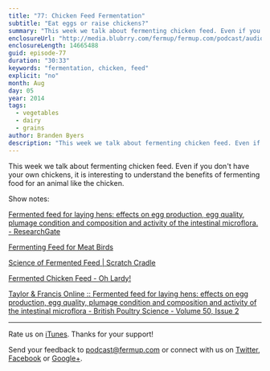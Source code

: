 ```yaml
---
title: "77: Chicken Feed Fermentation"
subtitle: "Eat eggs or raise chickens?"
summary: "This week we talk about fermenting chicken feed. Even if you don't have your own chickens, it is interesting to understand the benefits of fermenting food for an animal like the chicken."
enclosureUrl: "http://media.blubrry.com/fermup/fermup.com/podcast/audio/fermup-77.mp3"
enclosureLength: 14665488 
guid: episode-77
duration: "30:33"
keywords: "fermentation, chicken, feed"
explicit: "no"
month: Aug
day: 05
year: 2014
tags:
  - vegetables
  - dairy
  - grains
author: Branden Byers
description: "This week we talk about fermenting chicken feed. Even if you don't have your own chickens, it is interesting to understand the benefits of fermenting food for an animal like the chicken."
---
```

This week we talk about fermenting chicken feed. Even if you don't have your own chickens, it is interesting to understand the benefits of fermenting food for an animal like the chicken.

Show notes:

[Fermented feed for laying hens: effects on egg production, egg quality, plumage condition and composition and activity of the intestinal microflora. - ResearchGate](http://www.researchgate.net/publication/24284549_Fermented_feed_for_laying_hens_effects_on_egg_production_egg_quality_plumage_condition_and_composition_and_activity_of_the_intestinal_microflora)

[Fermenting Feed for Meat Birds](http://www.backyardchickens.com/t/644300/fermenting-feed-for-meat-birds)

[Science of Fermented Feed | Scratch Cradle](http://scratchcradle.wordpress.com/2012/09/22/science-of-fermented-feed/)

[Fermented Chicken Feed - Oh Lardy!](http://ohlardy.com/fermented-chicken-feed/)

[Taylor & Francis Online :: Fermented feed for laying hens: effects on egg production, egg quality, plumage condition and composition and activity of the intestinal microflora - British Poultry Science - Volume 50, Issue 2](http://www.tandfonline.com/doi/abs/10.1080/00071660902736722?url_ver=Z39.88-2003&rfr_id=ori:rid:crossref.org&rfr_dat=cr_pub%3dpubmed&#.U-EdQ4BdWLU)

---

Rate us on [iTunes](http://itunes.apple.com/podcast/fermup-fermented-food-podcast/id593958494). Thanks for your support!

Send your feedback to <a href="mailto:podcast@fermup.com">podcast@fermup.com</a> or connect with us on [Twitter](https://twitter.com/fermup), [Facebook](http://www.facebook.com/fermup) or [Google+](https://google.com/+fermup).
